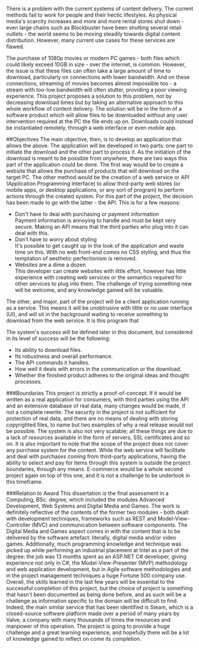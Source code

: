 There is a problem with the current systems of content delivery. The current methods fail to work for people and their hectic lifestyles. As physical media's scarcity increases and more and more rental stores shut down - even large chains such as Blockbuster have been shutting several retail outlets - the world seems to be moving steadily towards digital content distribution. However, many current use cases for these services are flawed.

The purchase of 1080p movies or modern PC games - both files which could likely exceed 10GB in size - over the internet, is common. However, the issue is that these files can often take a large amount of time to download, particularly on connections with lower bandwidth. And on these connections, streaming of movies becomes almost impossible too - a stream with too-low bandwidth will often stutter, providing a poor viewing experience. This project proposes a solution to this problem, not by decreasing download times but by taking an alternative approach to this whole workflow of content delivery. The solution will be in the form of a software product which will allow files to be downloaded without any user intervention required at the PC the file ends up on. Downloads could instead be instantiated remotely, through a web interface or even mobile app.

##Objectives
The main objective, then, is to develop an application that allows the above. The application will be developed in two parts: one part to initiate the download and the other part to process it. As the initiation of the download is meant to be possible from *anywhere*, there are two ways this part of the application could be done. The first way would be to create a website that allows the purchase of products that will download on the target PC. The other method would be the creation of a web service or API (Application Programming Interface) to allow third-party web stores (or mobile apps, or desktop applications, or any sort of program) to perform actions through the created system. For this part of the project, the decision has been made to go with the latter - the API. This is for a few reasons:

*	Don't have to deal with purchasing or payment information  
Payment information is annoying to handle and must be kept very secure. Making an API means that the third parties who plug into it can deal with this.
*	Don't have to worry about styling  
It's possible to get caught up in the look of the application and waste time on this. With no web front-end comes no CSS styling, and thus the temptation of aesthetic perfectionism is removed.
*	Websites are a dime a dozen  
This developer can create websites with little effort, however has little experience with creating web services or the semantics required for other services to plug into them. The challenge of trying something new will be welcome, and any knowledge gained will be valuable.

The other, and major, part of the project will be a client application running as a service. This means it will be unobtrusive with little or no user interface (UI), and will sit in the background waiting to receive something to download from the web service. It is this program that 

The system's success will be defined later in this document, but considered in its level of success will be the following:

*	Its ability to download files.
*	Its robustness and overall performance.
*	The API commands it handles.
*	How well it deals with errors in the communication or the download.
*	Whether the finished product adheres to the original ideas and thought processes.

###Boundaries
This project is strictly a proof-of-concept. If it would be written as a real application for consumers, with third parties using the API and an extensive database of real data, many changes would be made, if not a complete rewrite. The security in the project is not sufficient for protection of real data, and there are no means of dealing with storing copyrighted files, to name but two examples of why a real release would not be possible. The system is also not very scalable; all these things are due to a lack of resources available in the form of servers, SSL certificates and so on. It is also important to note that the scope of the project does not cover any purchase system for the content. While the web service will facilitate and deal with purchases coming from third-party applications, having the ability to select and pay for items through this system is outside the project boundaries, through any means. E-commerce would be a whole second project again on top of this one, and it is not a challenge to be undertook in this timeframe.

###Relation to Award
This dissertation is the final assessment in a Computing, BSc. degree, which included the modules Advanced Development, Web Systems and Digital Media and Games. The work is definitely reflective of the contents of the former two modules - both dealt with development techniques, frameworks such as REST and Model-View-Controller (MVC) and communication between software components. The Digital Media and Games aspect comes in with the content that is to be delivered by the software artefact: literally, digital media and/or video games. Additionally, much programming knowledge and technique was picked up while performing an industrial placement at Intel as a part of the degree: the job was 13 months spent as an ASP.NET C# developer, giving experience not only in C#, the Model-View-Presenter (MVP) methodology and web application development, but in Agile software methodologies and in the project management techniques a huge Fortune 500 company use. Overall, the skills learned in the last few years will be essential to the successful completion of this project, but the choice of project is something that hasn't been documented as being done before, and as such will be a challenge as information specific to the domain will be difficult to find. Indeed, the main similar service that has been identified is Steam, which is a closed-source software platform made over a period of many years by Valve, a company with many thousands of times the resources and manpower of this operation. The project is going to provide a huge challenge and a great learning experience, and hopefully there will be a lot of knowledge gained to reflect on come its completion.